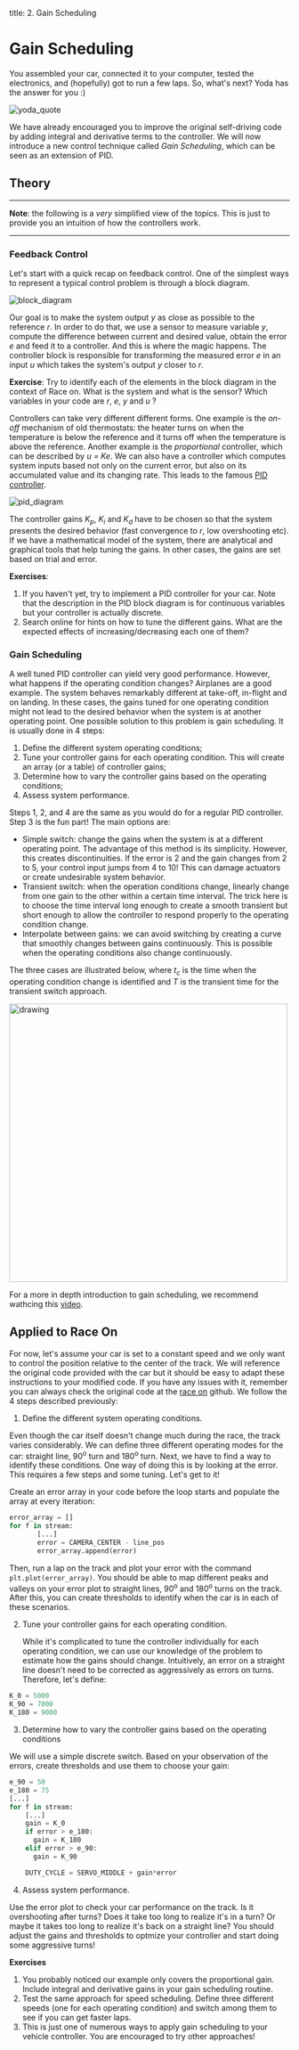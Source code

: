 title: 2. Gain Scheduling

# Gain Scheduling

You assembled your car, connected it to your computer, tested the electronics, and (hopefully) got to run a few laps. So, what's next? Yoda has the answer for you :)

![yoda_quote](./../images/yoda_quote.gif "Master Yoda")

We have already encouraged you to improve the original self-driving code by adding integral and derivative terms to the controller. We will now introduce a new control technique called *Gain Scheduling*, which can be seen as an extension of PID.

## Theory
---
**Note**: the following is a *very* simplified view of the topics. This is just to provide you an intuition of how the controllers work.

---

### Feedback Control
Let's start with a quick recap on feedback control. One of the simplest ways to represent a typical control problem is through a block diagram.

![block_diagram](./../images/basic_block_diagram-1.png "Block Diagram")

Our goal is to make the system output *y* as close as possible to the reference *r*. In order to do that, we use a sensor to measure variable *y*, compute the difference between current and desired value, obtain the error *e* and feed it to a controller. And this is where the magic happens. The controller block is responsible for transforming the measured error *e* in an input *u* which takes the system's output *y* closer to *r*.

**Exercise**:
Try to identify each of the elements in the block diagram in the context of Race on. What is the system and what is the sensor? Which variables in your code are *r*, *e*, *y* and *u* ?

Controllers can take very different different forms. One example is the *on-off* mechanism of old thermostats: the heater turns on when the temperature is below the reference and it turns off when the temperature is above the reference. Another example is the *proportional* controller, which can be described by *u = Ke*. We can also have a controller which computes system inputs based not only on the current error, but also on its accumulated value and its changing rate. This leads to the famous [PID controller](https://en.wikipedia.org/wiki/PID_controller "Wikipedia: PID").

![pid_diagram](./../images/pid_block_diagram-1.png "PID block diagram")

The controller gains *K<sub>p</sub>*, *K<sub>i</sub>* and *K<sub>d</sub>* have to be chosen so that the system presents the desired behavior (fast convergence to *r*, low overshooting etc). If we have a mathematical model of the system, there are analytical and graphical tools that help tuning the gains. In other cases, the gains are set based on trial and error.

**Exercises**:
1. If you haven't yet, try to implement a PID controller for your car. Note that the description in the PID block diagram is for continuous variables but your controller is actually discrete.
2. Search online for hints on how to tune the different gains. What are the expected effects of increasing/decreasing each one of them?

### Gain Scheduling
A well tuned PID controller can yield very good performance. However, what happens if the operating condition changes? Airplanes are a good example. The system behaves remarkably different at take-off, in-flight and on landing. In these cases, the gains tuned for one operating condition might not lead to the desired behavior when the system is at another operating point. One possible solution to this problem is gain scheduling. It is usually done in 4 steps:
1. Define the different system operating conditions;
2. Tune your controller gains for each operating condition. This will create an array (or a table) of controller gains;
3. Determine how to vary the controller gains based on the operating conditions;
4. Assess system performance.

Steps 1, 2, and 4 are the same as you would do for a regular PID controller. Step 3 is the fun part! The main options are:
* Simple switch: change the gains when the system is at a different operating point. The advantage of this method is its simplicity. However, this creates discontinuities. If the error is 2 and the gain changes from 2 to 5, your control input jumps from 4 to 10! This can damage actuators or create undesirable system behavior.
* Transient switch: when the operation conditions change, linearly change from one gain to the other within a certain time interval. The trick here is to choose the time interval long enough to create a smooth transient but short enough to allow the controller to respond properly to the operating condition change.
* Interpolate between gains: we can avoid switching by creating a curve that smoothly changes between gains continuously. This is possible when the operating conditions also change continuously.

The three cases are illustrated below, where *t<sub>c</sub>* is the time when the operating condition change is identified and *T* is the transient time for the transient switch approach.

<img src="./../images/switches.png" alt="drawing" width="500"/>

For a more in depth introduction to gain scheduling, we recommend wathcing this [video](https://www.youtube.com/watch?v=YiUjAV1bhKs).

## Applied to Race On

For now, let's assume your car is set to a constant speed and we only want to control the position relative to the center of the track. We will reference the original code provided with the car but it should be easy to adapt these instructions to your modified code. If you have any issues with it, remember you can always check the original code at the [race on](https://github.com/race-on) github. We follow the 4 steps described previously:

1. Define the different system operating conditions.

  Even though the car itself doesn't change much during the race, the track varies considerably. We can define three different operating modes for the car: straight line, 90<sup>o</sup> turn and 180<sup>o</sup> turn.  Next, we have to find a way to identify these conditions. One way of doing this is by looking at the error. This requires a few steps and some tuning. Let's get to it!

  Create an error array in your code before the loop starts and populate the array at every iteration:
```python
error_array = []
for f in stream:
       [...]
       error = CAMERA_CENTER - line_pos
       error_array.append(error)
```
  Then, run a lap on the track and plot your error with the command `plt.plot(error_array)`.   You should be able to map different peaks and valleys on your error plot to straight lines, 90<sup>o</sup> and 180<sup>o</sup> turns on the track. After this, you can create thresholds to identify when the car is in each of these scenarios.

2. Tune your controller gains for each operating condition.

   While it's complicated to tune the controller individually for each operating condition, we can use our knowledge of the problem to estimate how the gains should change. Intuitively, an error on a straight line doesn't need to be corrected as aggressively as errors on turns. Therefore, let's define:
```python
K_0 = 5000
K_90 = 7000
K_180 = 9000
```

3. Determine how to vary the controller gains based on the operating conditions

  We will use a simple discrete switch. Based on your observation of the errors, create thresholds and use them to choose your gain:
  ```python
  e_90 = 50
  e_180 = 75
  [...]
  for f in stream:
      [...]
      gain = K_0
      if error > e_180:
        gain = K_180
      elif error > e_90:
        gain = K_90

      DUTY_CYCLE = SERVO_MIDDLE + gain*error

  ```

4. Assess system performance.

  Use the error plot to check your car performance on the track. Is it overshooting after turns? Does it take too long to realize it's in a turn? Or maybe it takes too long to realize it's back on a straight line? You should adjust the gains and thresholds to optmize your controller and start doing some aggressive turns!

**Exercises**
1. You probably noticed our example only covers the proportional gain. Include integral and derivative gains in your gain scheduling routine.
2. Test the same approach for speed scheduling. Define three different speeds (one for each operating condition) and switch among them to see if you can get faster laps.
3. This is just one of numerous ways to apply gain scheduling to your vehicle controller. You are encouraged to try other approaches!
